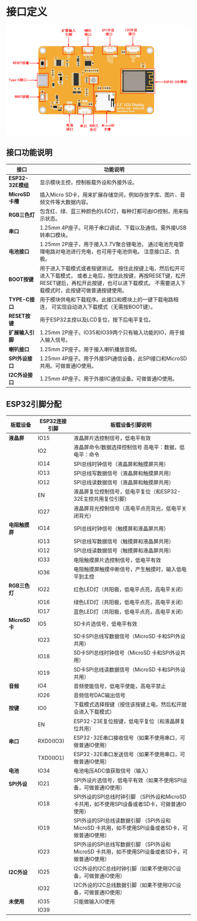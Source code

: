 

# 接口定义

![IMG_260](media/cdb522bb4882713449eaa23697201703.png)

## 接口功能说明

| **接口**          | **功能说明**                                                                                                                                                                                                |
|-------------------|-------------------------------------------------------------------------------------------------------------------------------------------------------------------------------------------------------------|
| **ESP32-32E模组** | 显示模块主控，控制板载外设和外接外设。                                                                                                                                                                      |
| **MicroSD卡槽**   | 插入Micro SD卡，用来扩展存储空间，例如存放字库、图片、音频文件等大数据内容。                                                                                                                                |
| **RGB三色灯**     | 包含红、绿、蓝三种颜色的LED灯，每种灯都可由IO控制，用来指示状态。                                                                                                                                           |
| **串口**          | 1.25mm 4P座子。可用于串口调试、下载以及通信。需外接USB转串口模块。                                                                                                                                          |
| **电池接口**      | 1.25mm 2P座子，用于接入3.7V聚合锂电池， 通过电池充电管理电路对电池进行充电，也可用于电池供电。 注意接口正、负极。                                                                                           |
| **BOOT按键**      | 用于进入下载模式或者按键测试。 按住此按键上电，然后松开可进入下载模式， 或者上电后，按住此按键，再按RESET键，松开RESET键后，再松开此按键，也可以进下载模式。 不需要进入下载模式时，此按键可做普通按键使用。 |
| **TYPE-C接口**    | 用于模块供电和下载程序。此接口和模块上的一键下载电路相连， 可实现自动进入下载模式（无需按BOOT键）。                                                                                                         |
| **RESET按键**     | 用于ESP32主控以及LCD复位，按下后电平复位。                                                                                                                                                                  |
| **扩展输入引脚**  | 1.25mm 2P座子。IO35和IO39两个只有输入功能的IO，用于接入输入信号。                                                                                                                                           |
| **喇叭接口**      | 1.25mm 2P座子。用于接入喇叭播放音频。                                                                                                                                                                       |
| **SPI外设接口**   | 1.25mm 4P座子。用于外接SPI通信设备，此SPI接口和MicroSD共用。可做普通IO使用。                                                                                                                                |
| **I2C外设接口**   | 1.25mm 4P座子。用于外接IIC通信设备。可做普通IO使用。                                                                                                                                                        |

## ESP32引脚分配

| **板载设备**   | **ESP32连接引脚** | **板载设备引脚说明**                                                                            |
|----------------|-------------------|-------------------------------------------------------------------------------------------------|
| **液晶屏**     | IO15              | 液晶屏片选控制信号，低电平有效                                                                  |
|                | IO2               | 液晶屏命令/数据选择控制信号 高电平：数据，低电平：命令                                          |
|                | IO14              | SPI总线时钟信号（液晶屏和触摸屏共用）                                                           |
|                | IO13              | SPI总线写数据信号（液晶屏和触摸屏共用）                                                         |
|                | IO12              | SPI总线读数据信号（液晶屏和触摸屏共用）                                                         |
|                | EN                | 液晶屏复位控制信号，低电平复位（和ESP32-32E主控共用复位引脚）                                   |
|                | IO27              | 液晶屏背光控制信号（高电平点亮背光，低电平关闭背光）                                            |
| **电阻触摸屏** | IO14              | SPI总线时钟信号（触摸屏和液晶屏共用）                                                           |
|                | IO13              | SPI总线写数据信号（触摸屏和液晶屏共用）                                                         |
|                | IO12              | SPI总线读数据信号（触摸屏和液晶屏共用）                                                         |
|                | IO33              | 电阻触摸屏片选控制信号，低电平有效                                                              |
|                | IO36              | 电阻触摸屏触摸中断信号，产生触摸时，输入低电平到主控                                            |
| **RGB三色灯**  | IO22              | 红色LED灯（共阳极，低电平点亮，高电平关闭）                                                     |
|                | IO16              | 绿色LED灯（共阳极，低电平点亮，高电平关闭）                                                     |
|                | IO17              | 蓝色LED灯（共阳极，低电平点亮，高电平关闭）                                                     |
| **MicroSD 卡** | IO5               | SD卡片选信号，低电平有效                                                                        |
|                | IO23              | SD卡SPI总线写数据信号（MicroSD 卡和SPI外设共用）                                                |
|                | IO18              | SD卡SPI总线时钟信号（MicroSD 卡和SPI外设共用）                                                  |
|                | IO19              | SD卡SPI总线读数据信号（MicroSD 卡和SPI外设共用）                                                |
| **音频**       | IO4               | 音频使能信号，低电平使能，高电平禁止                                                            |
|                | IO26              | 音频信号DAC输出信号                                                                             |
| **按键**       | IO0               | 下载模式选择按键（按住该按键上电，然后松开就会进入下载模式）                                    |
|                | EN                | ESP32-23E复位按键，低电平复位（和液晶屏复位共用）                                               |
| **串口**       | RXD0(IO3)         | ESP32-32E串口接收信号（如果不使用串口，可做普通IO使用）                                         |
|                | TXD0(IO1)         | ESP32-32E串口发送信号（如果不使用串口，可做普通IO使用）                                         |
| **电池**       | IO34              | 电池电压ADC值获取信号（输入）                                                                   |
| **SPI外设**    | IO21              | SPI外设片选信号，低电平有效（如果不使用SPI设备，可做普通IO使用）                                |
|                | IO18              | SPI外设的SPI总线时钟引脚 （SPI外设和MicroSD 卡共用，如不使用SPI设备或者SD卡，可做普通IO使用）   |
|                | IO19              | SPI外设的SPI总线读数据引脚 （SPI外设和MicroSD 卡共用，如不使用SPI设备或者SD卡，可做普通IO使用） |
|                | IO23              | SPI外设的SPI总线写数据引脚 （SPI外设和MicroSD 卡共用，如不使用SPI设备或者SD卡，可做普通IO使用） |
| **I2C外设**    | IO25              | I2C外设的I2C总线时钟引脚（如果不使用I2C设备，可做普通IO使用）                                   |
|                | IO32              | I2C外设的I2C总线数据引脚（如果不使用I2C设备，可做普通IO使用）                                   |
| **未使用**     | IO35              | 只能做输入IO使用                                                                                |
|                | IO39              |                                                                                                 |

